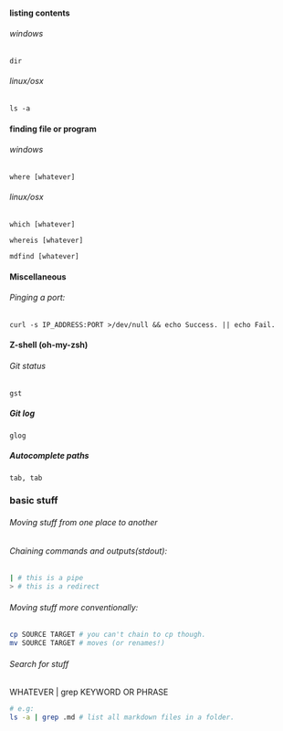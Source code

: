 #### listing contents  

###### windows  
    dir   
    
###### linux/osx  
    ls -a   
    
#### finding file or program  

###### windows  
    where [whatever]  
    
###### linux/osx   
    which [whatever]  
    
    whereis [whatever]  
    
    mdfind [whatever]

#### Miscellaneous

###### Pinging a port:

    curl -s IP_ADDRESS:PORT >/dev/null && echo Success. || echo Fail.

#### Z-shell (oh-my-zsh)

###### Git status

    gst

##### Git log

    glog
    
##### Autocomplete paths

    tab, tab
    
### basic stuff

###### Moving stuff from one place to another

###### Chaining commands and outputs(stdout):
```sh
| # this is a pipe
> # this is a redirect
```

###### Moving stuff more conventionally:
```sh
cp SOURCE TARGET # you can't chain to cp though.
mv SOURCE TARGET # moves (or renames!)
```

###### Search for stuff

WHATEVER | grep KEYWORD OR PHRASE
```sh
# e.g:
ls -a | grep .md # list all markdown files in a folder.
```


